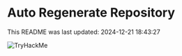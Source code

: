 # Auto Regenerate Repository

This README was last updated: 2024-12-21 18:43:27

 ![TryHackMe](https://tryhackme.com/badge/533634)
